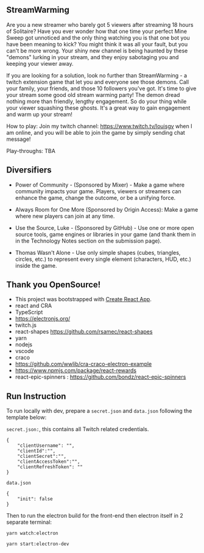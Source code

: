 ## StreamWarming

Are you a new streamer who barely got 5 viewers after streaming 18 hours of Solitaire? Have you ever wonder how that one time your perfect Mine Sweep got unnoticed and the only thing watching you is that one bot you have been meaning to kick? You might think it was all your fault, but you can't be more wrong. Your shiny new channel is being haunted by these "demons" lurking in your stream, and they enjoy sabotaging you and keeping your viewer away. 

If you are looking for a solution, look no further than StreamWarming - a twitch extension game that let you and everyone see those demons. Call your family, your friends, and those 10 followers you've got. It's time to give your stream some good old stream warming party! The demon dread nothing more than friendly, lengthy engagement. So do your thing while your viewer squashing these ghosts. It's a great way to gain engagement and warm up your stream!

How to play: Join my twitch channel: https://www.twitch.tv/louisgv when I am online, and you will be able to join the game by simply sending chat message!

Play-throughs: TBA

## Diversifiers

+ Power of Community - (Sponsored by Mixer) - Make a game where community impacts your game. Players, viewers or streamers can enhance the game, change the outcome, or be a unifying force.

+ Always Room for One More (Sponsored by Origin Access): Make a game where new players can join at any time.

+ Use the Source, Luke - (Sponsored by GitHub) - Use one or more open source tools, game engines or libraries in your game (and thank them in in the Technology Notes section on the submission page).

+ Thomas Wasn't Alone - Use only simple shapes (cubes, triangles, circles, etc.) to represent every single element (characters, HUD, etc.) inside the game.

## Thank you OpenSource!
+ This project was bootstrapped with [Create React App](https://github.com/facebook/create-react-app).
+ react and CRA
+ TypeScript
+ https://electronjs.org/
+ twitch.js
+ react-shapes https://github.com/rsamec/react-shapes
+ yarn
+ nodejs
+ vscode
+ craco
+ https://github.com/wwlib/cra-craco-electron-example
+ https://www.npmjs.com/package/react-rewards
+ react-epic-spinners : https://github.com/bondz/react-epic-spinners

## Run Instruction

To run locally with dev, prepare a `secret.json` and `data.json` following the template below:

`secret.json:`, this contains all Twitch related credentials.
```
{
    "clientUsername": "",
    "clientId":"",
    "clientSecret":"",
    "clientAccessToken":"",
    "clientRefreshToken": ""
}
```

`data.json`
```
{
	"init": false
}
```

Then to run the electron build for the front-end then electron itself in 2 separate terminal:

```
yarn watch:electron
```

```
yarn start:electron-dev
```
